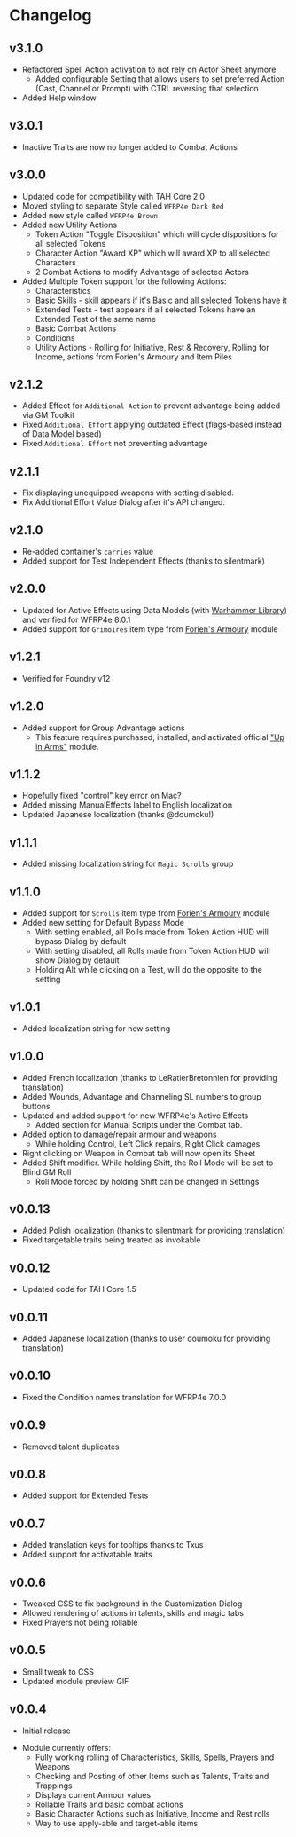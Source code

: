 # Changelog

## v3.1.0
* Refactored Spell Action activation to not rely on Actor Sheet anymore
  * Added configurable Setting that allows users to set preferred Action (Cast, Channel or Prompt) with CTRL reversing that selection
* Added Help window

## v3.0.1
* Inactive Traits are now no longer added to Combat Actions

## v3.0.0
* Updated code for compatibility with TAH Core 2.0
* Moved styling to separate Style called `WFRP4e Dark Red`
* Added new style called `WFRP4e Brown`
* Added new Utility Actions
  * Token Action "Toggle Disposition" which will cycle dispositions for all selected Tokens
  * Character Action "Award XP" which will award XP to all selected Characters
  * 2 Combat Actions to modify Advantage of selected Actors
* Added Multiple Token support for the following Actions:
  * Characteristics 
  * Basic Skills - skill appears if it's Basic and all selected Tokens have it
  * Extended Tests - test appears if all selected Tokens have an Extended Test of the same name
  * Basic Combat Actions
  * Conditions
  * Utility Actions - Rolling for Initiative, Rest & Recovery, Rolling for Income, actions from Forien's Armoury and Item Piles

## v2.1.2
* Added Effect for `Additional Action` to prevent advantage being added via GM Toolkit
* Fixed `Additional Effort` applying outdated Effect (flags-based instead of Data Model based)
* Fixed `Additional Effort` not preventing advantage

## v2.1.1
* Fix displaying unequipped weapons with setting disabled.
* Fix Additional Effort Value Dialog after it's API changed.

## v2.1.0
* Re-added container's `carries` value
* Added support for Test Independent Effects (thanks to silentmark)

## v2.0.0
* Updated for Active Effects using Data Models (with [Warhammer Library](https://foundryvtt.com/packages/warhammer-lib)) and verified for WFRP4e 8.0.1
* Added support for `Grimoires` item type from [Forien's Armoury](https://foundryvtt.com/packages/forien-armoury/) module

## v1.2.1
* Verified for Foundry v12

## v1.2.0
* Added support for Group Advantage actions
  * This feature requires purchased, installed, and activated official ["Up in Arms"](https://foundryvtt.com/packages/wfrp4e-up-in-arms) module.

## v1.1.2
* Hopefully fixed "control" key error on Mac?
* Added missing ManualEffects label to English localization
* Updated Japanese localization (thanks @doumoku!)

## v1.1.1
* Added missing localization string for `Magic Scrolls` group 

## v1.1.0
* Added support for `Scrolls` item type from [Forien's Armoury](https://foundryvtt.com/packages/forien-armoury/) module
* Added new setting for Default Bypass Mode
  * With setting enabled, all Rolls made from Token Action HUD will bypass Dialog by default
  * With setting disabled, all Rolls made from Token Action HUD will show Dialog by default
  * Holding Alt while clicking on a Test, will do the opposite to the setting

## v1.0.1
* Added localization string for new setting

## v1.0.0
* Added French localization (thanks to LeRatierBretonnien for providing translation)
* Added Wounds, Advantage and Channeling SL numbers to group buttons
* Updated and added support for new WFRP4e's Active Effects
  * Added section for Manual Scripts under the Combat tab.
* Added option to damage/repair armour and weapons 
  * While holding Control, Left Click repairs, Right Click damages
* Right clicking on Weapon in Combat tab will now open its Sheet
* Added Shift modifier. While holding Shift, the Roll Mode will be set to Blind GM Roll
  * Roll Mode forced by holding Shift can be changed in Settings


## v0.0.13
* Added Polish localization (thanks to silentmark for providing translation)
* Fixed targetable traits being treated as invokable

## v0.0.12
* Updated code for TAH Core 1.5

## v0.0.11
* Added Japanese localization (thanks to user doumoku for providing translation)

## v0.0.10
* Fixed the Condition names translation for WFRP4e 7.0.0

## v0.0.9
* Removed talent duplicates

## v0.0.8
* Added support for Extended Tests

## v0.0.7
* Added translation keys for tooltips thanks to Txus
* Added support for activatable traits

## v0.0.6
* Tweaked CSS to fix background in the Customization Dialog
* Allowed rendering of actions in talents, skills and magic tabs
* Fixed Prayers not being rollable

## v0.0.5
* Small tweak to CSS
* Updated module preview GIF

## v0.0.4
* Initial release
- Module currently offers: 
  - Fully working rolling of Characteristics, Skills, Spells, Prayers and Weapons
  - Checking and Posting of other Items such as Talents, Traits and Trappings
  - Displays current Armour values
  - Rollable Traits and basic combat actions
  - Basic Character Actions such as Initiative, Income and Rest rolls
  - Way to use apply-able and target-able items